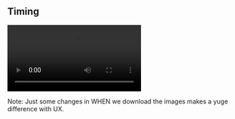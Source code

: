 ## Timing

<video  autoplay loop>
  <source src="lib/picture_element.mp4" type="video/mp4" />
</video>

Note: Just some changes in WHEN we download the images makes a yuge difference with UX.
